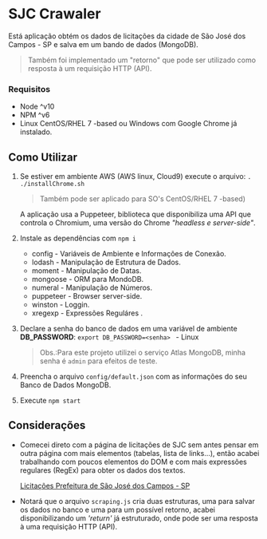 # SJC Crawaler
Está aplicação obtém os dados de licitações da cidade de São José dos Campos - SP e salva em um bando de dados (MongoDB).
> Também foi implementado um "retorno" que pode ser utilizado como resposta à um requisição HTTP (API).

### Requisitos
- Node ^v10
- NPM ^v6
- Linux CentOS/RHEL 7 -based ou Windows com Google Chrome já instalado.

## Como Utilizar

 1. Se estiver em ambiente AWS (AWS linux, Cloud9) execute o arquivo:
    `. ./installChrome.sh` 
	 > Também pode ser aplicado para SO's CentOS/RHEL 7 -based)
    
    A aplicação usa a Puppeteer, biblioteca que disponibiliza uma
    API que controla o Chromium, uma versão do Chrome *"headless e
    server-side"*.
2. Instale as dependências com `npm i` 
	- config - Variáveis de Ambiente e Informações de Conexão.
	- lodash - Manipulação de Estrutura de Dados.
	- moment - Manipulação de Datas.
	- mongoose - ORM para MondoDB.
	- numeral - Manipulação de Números.
	- puppeteer - Browser server-side.
	- winston - Loggin.
	- xregexp - Expressões Reguláres .
3. Declare a senha do banco de dados em uma variável de ambiente **DB_PASSWORD**:  `export DB_PASSWORD=<senha> ` - Linux
	> Obs.:Para este projeto utilizei o serviço Atlas MongoDB, minha senha é `admin` para efeitos de teste.

4. Preencha o arquivo `config/default.json` com as informações do seu Banco de Dados MongoDB.

5. Execute `npm start`

## Considerações
- Comecei direto com a página de licitações de SJC sem antes pensar em outra página com mais elementos (tabelas, lista de links...), então acabei trabalhando com poucos elementos do DOM e com mais expressões regulares (RegEx) para obter os dados dos textos.

  [Licitações Prefeitura de São José dos Campos - SP](https://servicos.sjc.sp.gov.br/sa/licitacoes/index.aspx)
- Notará que o arquivo `scraping.js` cria duas estruturas, uma para salvar os dados no banco e uma para um possível retorno, acabei disponibilizando um *'return'* já estruturado, onde pode ser uma resposta à uma requisição HTTP (API).
